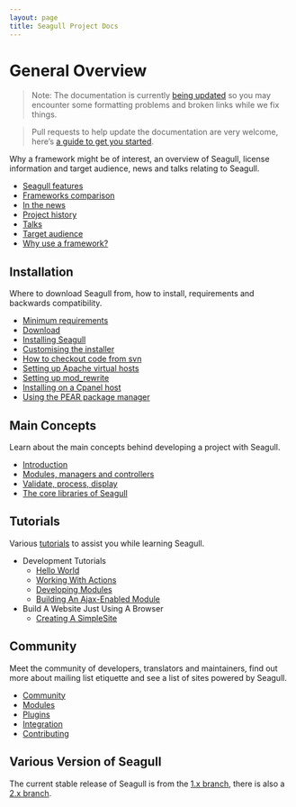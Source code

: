 ```yaml
---
layout: page
title: Seagull Project Docs
---
```


<!-- Status: In Progress -->

# General Overview
> Note: The documentation is currently [being updated][1] so you may encounter some formatting problems and broken links while we fix things.

> Pull requests to help update the documentation are very welcome, here’s [a guide to get you started][2].

Why a framework might be of interest, an overview of Seagull, license information and target audience, news and talks relating to Seagull.

- [Seagull features][3]
- [Frameworks comparison][4]
- [In the news][5]
- [Project history][6]
- [Talks][7]
- [Target audience][8]
- [Why use a framework?][9]

## Installation
Where to download Seagull from, how to install, requirements and backwards compatibility.

- [Minimum requirements][10]
- [Download][11]
- [Installing Seagull][12]
- [Customising the installer][13]
- [How to checkout code from svn][14]
- [Setting up Apache virtual hosts][15]
- [Setting up mod\_rewrite][16]
- [Installing on a Cpanel host][17]
- [Using the PEAR package manager][18]

## Main Concepts
Learn about the main concepts behind developing a project with Seagull.

- [Introduction][19]
- [Modules, managers and controllers][20]
- [Validate, process, display][21]
- [The core libraries of Seagull][22]

## Tutorials
Various [tutorials][23] to assist you while learning Seagull.

- Development Tutorials
	- [Hello World][24]
	- [Working With Actions][25]
	- [Developing Modules][26]
	- [Building An Ajax-Enabled Module][27]
- Build A Website Just Using A Browser
	- [Creating A SimpleSite][28]

## Community
Meet the community of developers, translators and maintainers, find out more about mailing list etiquette and see a list of sites powered by Seagull.

- [Community][29]
- [Modules][30]
- [Plugins][31]
- [Integration][32]
- [Contributing][33]

## Various Version of Seagull
The current stable release of Seagull is from the [1.x branch][34], there is also a [2.x branch][35].

<!-- not 100% sure about these items, seems badly organised -->

[1]:	/ReinstatingSeagullProject.html
[2]:	http://seagullproject.org/blog/2017/01/11/updating-seagull-docs-to-jekyll.html
[3]:	/General/FrameworkFeatures.html
[4]:	/General/HowDoesSeagullCompareWithOtherFrameworks.html
[5]:	/General/InTheNews.html
[6]:	/General/ProjectHistory.html
[7]:	/General/Talks.html
[8]:	/General/TargetAudience.html
[9]:	/General/WhyAFrameworkMightBeOfInterestToYou.html
[10]:	/Installation/MinimumRequirements.html
[11]:	/Installation/Download.html
[12]:	/Installation.html
[13]:	/Installation/Customising.html
[14]:	/Installation/FromSVN.html
[15]:	/Installation/SettingUpApacheVirtualHosts.html
[16]:	/Installation/SettingUpModRewrite.html
[17]:	/Installation/SettingUpOnCpanel.html
[18]:	/Installation/UsingThePearPackageManager.html
[19]:	/Concepts/Introduction.html
[20]:	/Concepts/ModulesManagersAndControllers.html
[21]:	/Concepts/ValidateProcessDisplay.html
[22]:	/Concepts/CoreLibs.html
[23]:	/Tutorials.html
[24]:	/Tutorials/HelloWorld.html
[25]:	/Tutorials/WorkingWithActions.html
[26]:	/Tutorials/DevelopingModules.html
[27]:	/Tutorials/BuildingAnAjaxEnabledModule.html
[28]:	/Tutorials/CreatingASimpleSite.html
[29]:	/Community.html
[30]:	/Modules.html
[31]:	/Plugins.html
[32]:	/Integration.html
[33]:	/Contributing.html
[34]:	/1_0/Overview.html
[35]:	/2_0/Overview.html